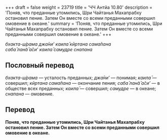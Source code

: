 +++
draft = false
weight = 23719
title = 'ЧЧ Антйа 10.80'
description = 'Поняв, что преданные утомились, Шри Чайтанья Махапрабху остановил пение. Затем Он вместе со всеми преданными совершил омовение в океане.'
summary = 'Поняв, что преданные утомились, Шри Чайтанья Махапрабху остановил пение. Затем Он вместе со всеми преданными совершил омовение в океане.'
+++

_бхакта-ш́рама джа̄ни’ каила̄ кӣртана сама̄пана  
саба̄ лан̃а̄ а̄си’ каила̄ самудре снапана_

## Пословный перевод

_бхакта_\-_ш́рама_ — усталость преданных; _джа̄ни’_ — понимая; _каила̄_ — совершил; _кӣртана_ _сама̄пана_ — окончание пения; _саба̄_ _лан̃а̄_ _а̄си’_ — в обществе всех преданных; _каила̄_ — совершил; _самудре_ — в океане; _снапана_ — омовение.

## Перевод

**Поняв, что преданные утомились, Шри Чайтанья Махапрабху остановил пение. Затем Он вместе со всеми преданными совершил омовение в океане.**
